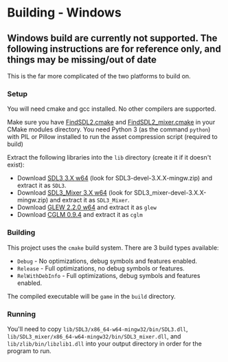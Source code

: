 # Building - Windows

## Windows build are currently not supported. The following instructions are for reference only, and things may be missing/out of date

This is the far more complicated of the two platforms to build on.

### Setup
You will need cmake and gcc installed. No other compilers are supported.

Make sure you have [FindSDL2.cmake](https://github.com/tcbrindle/sdl2-cmake-scripts/blob/master/FindSDL2.cmake) and [FindSDL2_mixer.cmake](https://github.com/tcbrindle/sdl2-cmake-scripts/blob/master/FindSDL2_mixer.cmake) in your CMake modules directory.
You need Python 3 (as the command `python`) with PIL or Pillow installed to run the asset compression script (required to build)

Extract the following libraries into the `lib` directory (create it if it doesn't exist):
- Download [SDL3 3.X w64](https://github.com/libsdl-org/SDL/releases/) (look for SDL3-devel-3.X.X-mingw.zip)
  and extract it as `SDL3`.
- Download [SDL3_Mixer 3.X w64](https://github.com/libsdl-org/SDL_mixer/releases/) (look for SDL3_mixer-devel-3.X.X-mingw.zip)
  and extract it as `SDL3_Mixer`.
- Download [GLEW 2.2.0 w64](https://github.com/nigels-com/glew/releases/download/glew-2.2.0/glew-2.2.0-win32.zip) and extract it as `glew`
- Download [CGLM 0.9.4](https://github.com/recp/cglm/archive/refs/tags/v0.9.4.zip) and extract it as `cglm`

### Building
This project uses the `cmake` build system.
There are 3 build types available:
- `Debug` - No optimizations, debug symbols and features enabled.
- `Release` - Full optimizations, no debug symbols or features.
- `RelWithDebInfo` - Full optimizations, debug symbols and features enabled.

The compiled executable will be `game` in the `build` directory.

### Running
You'll need to copy `lib/SDL3/x86_64-w64-mingw32/bin/SDL3.dll`, `lib/SDL3_mixer/x86_64-w64-mingw32/bin/SDL3_mixer.dll`, and `lib/zlib/bin/libzlib1.dll` into your output directory in order for the program to run.
